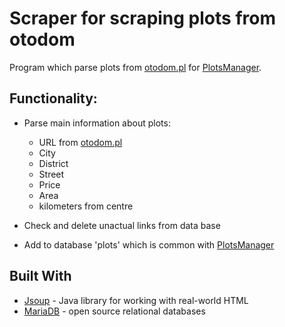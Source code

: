 # Scraper for scraping plots from otodom
Program which parse plots from [otodom.pl](https://www.otodom.pl/) for [PlotsManager](https://github.com/Dimonium-239/PlotsManager).

## Functionality:
- Parse main information about plots:
  - URL from [otodom.pl](https://www.otodom.pl/)
  - City
  - District
  - Street
  - Price
  - Area
  - kilometers from centre

- Check and delete unactual links from data base
- Add to database 'plots' which is common with [PlotsManager](https://github.com/Dimonium-239/PlotsManager)

## Built With
* [Jsoup](https://jsoup.org/) - Java library for working with real-world HTML
* [MariaDB](https://mariadb.org/) - open source relational databases
